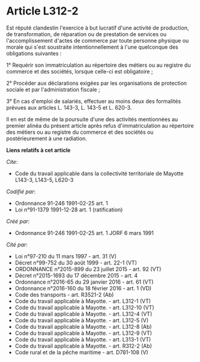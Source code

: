 # Article L312-2

Est réputé clandestin l'exercice à but lucratif d'une activité de production, de transformation, de réparation ou de
prestation de services ou l'accomplissement d'actes de commerce par toute personne physique ou morale qui s'est soustraite
intentionnellement à l'une quelconque des obligations suivantes :

1° Requérir son immatriculation au répertoire des métiers ou au registre du commerce et des sociétés, lorsque celle-ci est
obligatoire ;

2° Procéder aux déclarations exigées par les organisations de protection sociale et par l'administration fiscale ;

3° En cas d'emploi de salariés, effectuer au moins deux des formalités prévues aux articles L. 143-3, L. 143-5 et L. 620-3.

Il en est de même de la poursuite d'une des activités mentionnées au premier alinéa du présent article après refus
d'immatriculation au répertoire des métiers ou au registre du commerce et des sociétés ou postérieurement à une radiation.

**Liens relatifs à cet article**

_Cite_:

  - Code du travail applicable dans la collectivité territoriale de Mayotte L143-3, L143-5, L620-3

_Codifié par_:

  - Ordonnance 91-246 1991-02-25 art. 1
  - Loi n°91-1379 1991-12-28 art. 1 (ratification)

_Créé par_:

  - Ordonnance 91-246 1991-02-25 art. 1 JORF 6 mars 1991

_Cité par_:

  - Loi n°97-210 du 11 mars 1997 - art. 31 (V)
  - Décret n°99-752 du 30 août 1999 - art. 22-1 (VT)
  - ORDONNANCE n°2015-899 du 23 juillet 2015 - art. 92 (VT)
  - Décret n°2015-1693 du 17 décembre 2015 - art. 4
  - Ordonnance n°2016-65 du 29 janvier 2016 - art. 61 (VT)
  - Ordonnance n°2016-160 du 18 février 2016 - art. 1 (VD)
  - Code des transports - art. R3521-2 (Ab)
  - Code du travail applicable à Mayotte. - art. L312-1 (VT)
  - Code du travail applicable à Mayotte. - art. L312-10 (VT)
  - Code du travail applicable à Mayotte. - art. L312-4 (VT)
  - Code du travail applicable à Mayotte. - art. L312-5 (V)
  - Code du travail applicable à Mayotte. - art. L312-8 (Ab)
  - Code du travail applicable à Mayotte. - art. L312-9 (VT)
  - Code du travail applicable à Mayotte. - art. L313-1 (VT)
  - Code du travail applicable à Mayotte. - art. R312-2 (Ab)
  - Code rural et de la pêche maritime - art. D781-108 (V)
